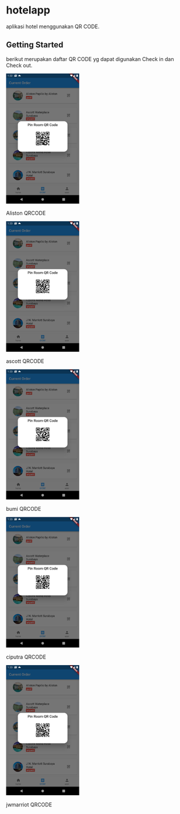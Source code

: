 # hotelapp

aplikasi hotel menggunakan QR CODE.

## Getting Started

berikut merupakan daftar QR CODE yg dapat digunakan Check in dan Check out.

<img alt="1" width="200" src="./assets/qr/aliston.png" />

Aliston QRCODE

<img alt="1" width="200" src="./assets/qr/ascott.png" />

ascott QRCODE

<img alt="1" width="200" src="./assets/qr/bumi.png" />

bumi QRCODE

<img alt="1" width="200" src="./assets/qr/ciputra.png" />

ciputra QRCODE

<img alt="1" width="200" src="./assets/qr/jwmarriot.png" />

jwmarriot QRCODE
